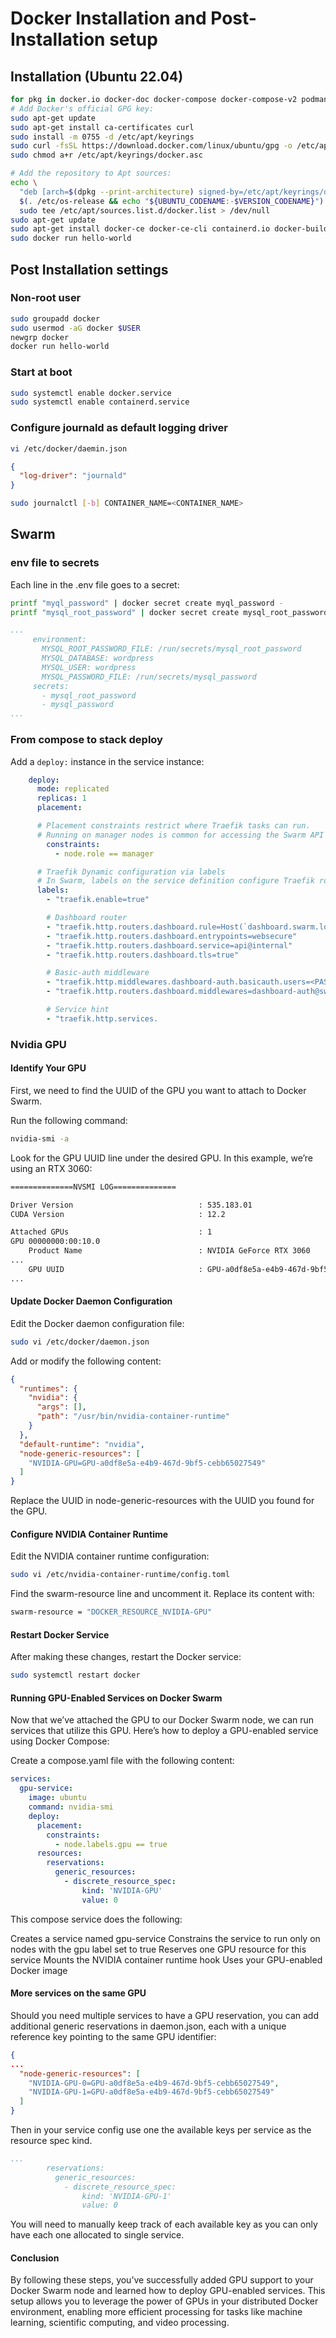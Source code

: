 # Docker Installation and Post-Installation setup

## Installation (Ubuntu 22.04)

```bash
for pkg in docker.io docker-doc docker-compose docker-compose-v2 podman-docker containerd runc; do sudo apt-get remove $pkg; done
# Add Docker's official GPG key:
sudo apt-get update
sudo apt-get install ca-certificates curl
sudo install -m 0755 -d /etc/apt/keyrings
sudo curl -fsSL https://download.docker.com/linux/ubuntu/gpg -o /etc/apt/keyrings/docker.asc
sudo chmod a+r /etc/apt/keyrings/docker.asc

# Add the repository to Apt sources:
echo \
  "deb [arch=$(dpkg --print-architecture) signed-by=/etc/apt/keyrings/docker.asc] https://download.docker.com/linux/ubuntu \
  $(. /etc/os-release && echo "${UBUNTU_CODENAME:-$VERSION_CODENAME}") stable" | \
  sudo tee /etc/apt/sources.list.d/docker.list > /dev/null
sudo apt-get update
sudo apt-get install docker-ce docker-ce-cli containerd.io docker-buildx-plugin docker-compose-plugin
sudo docker run hello-world
```

## Post Installation settings

### Non-root user

```bash
sudo groupadd docker
sudo usermod -aG docker $USER
newgrp docker
docker run hello-world
```

### Start at boot

```bash
sudo systemctl enable docker.service
sudo systemctl enable containerd.service
```

### Configure journald as default logging driver

```bash
vi /etc/docker/daemin.json
```

```json
{
  "log-driver": "journald"
}
```

```bash
sudo journalctl [-b] CONTAINER_NAME=<CONTAINER_NAME>
```

## Swarm

### env file to secrets

Each line in the .env file goes to a secret:

```bash
printf "myql_password" | docker secret create myql_password -
printf "mysql_root_password" | docker secret create mysql_root_password -
```

```yaml
...
     environment:
       MYSQL_ROOT_PASSWORD_FILE: /run/secrets/mysql_root_password
       MYSQL_DATABASE: wordpress
       MYSQL_USER: wordpress
       MYSQL_PASSWORD_FILE: /run/secrets/mysql_password
     secrets:
       - mysql_root_password
       - mysql_password
...
```

### From compose to stack deploy

Add a `deploy:` instance in the service instance:

```yaml
    deploy:
      mode: replicated
      replicas: 1
      placement:

      # Placement constraints restrict where Traefik tasks can run.
      # Running on manager nodes is common for accessing the Swarm API via the socket.
        constraints:
          - node.role == manager

      # Traefik Dynamic configuration via labels
      # In Swarm, labels on the service definition configure Traefik routing for that service.
      labels:
        - "traefik.enable=true"

        # Dashboard router
        - "traefik.http.routers.dashboard.rule=Host(`dashboard.swarm.localhost`)"
        - "traefik.http.routers.dashboard.entrypoints=websecure"
        - "traefik.http.routers.dashboard.service=api@internal"
        - "traefik.http.routers.dashboard.tls=true"

        # Basic‑auth middleware
        - "traefik.http.middlewares.dashboard-auth.basicauth.users=<PASTE_HASH_HERE>"
        - "traefik.http.routers.dashboard.middlewares=dashboard-auth@swarm"

        # Service hint
        - "traefik.http.services.
```

### Nvidia GPU

#### Identify Your GPU

First, we need to find the UUID of the GPU you want to attach to Docker Swarm.

Run the following command:

```bash
nvidia-smi -a
```

Look for the GPU UUID line under the desired GPU. In this example, we’re using an RTX 3060:

```bash
==============NVSMI LOG==============

Driver Version                            : 535.183.01
CUDA Version                              : 12.2

Attached GPUs                             : 1
GPU 00000000:00:10.0
    Product Name                          : NVIDIA GeForce RTX 3060
...
    GPU UUID                              : GPU-a0df8e5a-e4b9-467d-9bf5-cebb65027549
...
```

#### Update Docker Daemon Configuration

Edit the Docker daemon configuration file:

```bash
sudo vi /etc/docker/daemon.json
```

Add or modify the following content:

```json
{
  "runtimes": {
    "nvidia": {
      "args": [],
      "path": "/usr/bin/nvidia-container-runtime"
    }
  },
  "default-runtime": "nvidia",
  "node-generic-resources": [
    "NVIDIA-GPU=GPU-a0df8e5a-e4b9-467d-9bf5-cebb65027549"
  ]
}
```

Replace the UUID in node-generic-resources with the UUID you found for the GPU.

#### Configure NVIDIA Container Runtime

Edit the NVIDIA container runtime configuration:

```bash
sudo vi /etc/nvidia-container-runtime/config.toml
```

Find the swarm-resource line and uncomment it. Replace its content with:

```bash
swarm-resource = "DOCKER_RESOURCE_NVIDIA-GPU"
```

#### Restart Docker Service

After making these changes, restart the Docker service:

```bash
sudo systemctl restart docker
```

#### Running GPU-Enabled Services on Docker Swarm

Now that we’ve attached the GPU to our Docker Swarm node, we can run services that utilize this GPU. Here’s how to deploy a GPU-enabled service using Docker Compose:

Create a compose.yaml file with the following content:

```yaml
services:
  gpu-service:
    image: ubuntu
    command: nvidia-smi
    deploy:
      placement:
        constraints:
          - node.labels.gpu == true
      resources:
        reservations:
          generic_resources:
            - discrete_resource_spec:
                kind: 'NVIDIA-GPU'
                value: 0
```

This compose service does the following:

Creates a service named gpu-service
Constrains the service to run only on nodes with the gpu label set to true
Reserves one GPU resource for this service
Mounts the NVIDIA container runtime hook
Uses your GPU-enabled Docker image

#### More services on the same GPU

Should you need multiple services to have a GPU reservation, you can add additional generic reservations in daemon.json, each with a unique reference key pointing to the same GPU identifier:

```json
{
...
  "node-generic-resources": [
    "NVIDIA-GPU-0=GPU-a0df8e5a-e4b9-467d-9bf5-cebb65027549",
    "NVIDIA-GPU-1=GPU-a0df8e5a-e4b9-467d-9bf5-cebb65027549"
  ]
}
```

Then in your service config use one the available keys per service as the resource spec kind.

```yaml
...
        reservations:
          generic_resources:
            - discrete_resource_spec:
                kind: 'NVIDIA-GPU-1'
                value: 0
```

You will need to manually keep track of each available key as you can only have each one allocated to single service.

#### Conclusion

By following these steps, you’ve successfully added GPU support to your Docker Swarm node and learned how to deploy GPU-enabled services. This setup allows you to leverage the power of GPUs in your distributed Docker environment, enabling more efficient processing for tasks like machine learning, scientific computing, and video processing.

